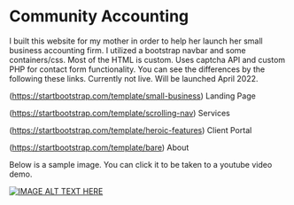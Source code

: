 # Community Accounting
I built this website for my mother in order to help her launch her small business accounting firm. I utilized a bootstrap navbar and some containers/css. Most of the HTML is custom. Uses captcha API and custom PHP for contact form functionality. You can see the differences by the following these links.
Currently not live. Will be launched April 2022.

(https://startbootstrap.com/template/small-business) Landing Page

(https://startbootstrap.com/template/scrolling-nav) Services

(https://startbootstrap.com/template/heroic-features) Client Portal

(https://startbootstrap.com/template/bare) About

Below is a sample image. You can click it to be taken to a youtube video demo.

[![IMAGE ALT TEXT HERE](https://img.youtube.com/vi/w0wOJIy1A1Q/maxresdefault.jpg?time=1642633500000&sqp=CJyyoo8G&rs=AOn4CLARmvHaPzmuFg_vh0g59cLmIPaw3g)](https://www.youtube.com/watch?v=w0wOJIy1A1Q)